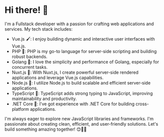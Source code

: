 # Hi there! 👋

I'm a Fullstack developer with a passion for crafting web applications and services. My tech stack includes:

- Vue.js 🖌️: I enjoy building dynamic and interactive user interfaces with Vue.js.
- PHP 🐘: PHP is my go-to language for server-side scripting and building robust backends.
- Golang 🐹: I love the simplicity and performance of Golang, especially for concurrent tasks.
- Nuxt.js 🚀: With Nuxt.js, I create powerful server-side rendered applications and leverage Vue.js capabilities.
- Node.js 🌟: I utilize Node.js to build scalable and efficient server-side applications.
- TypeScript 📜: TypeScript adds strong typing to JavaScript, improving maintainability and productivity.
- .NET Core 🎯: I've got experience with .NET Core for building cross-platform applications.

I'm always eager to explore new JavaScript libraries and frameworks. I'm passionate about creating clean, efficient, and user-friendly solutions. Let's build something amazing together! 😊🚀🔧
